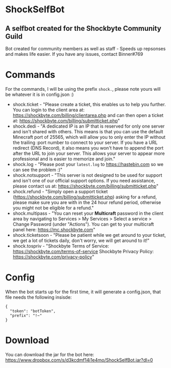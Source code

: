 ShockSelfBot
===========
A selfbot created for the Shockbyte Community Guild
---------------------------------------------------
Bot created for community members as well as staff - Speeds up repsonses and makes life easier. If you have any issues, contact Binner#769

Commands
======
For the commands, I will be using the prefix `shock.`, please note yours will be whatever it is in config.json :)
- shock.ticket - "Please create a ticket, this enables us to help you further. You can login to the client area at: https://shockbyte.com/billing/clientarea.php and can then open a ticket at: https://shockbyte.com/billing/submitticket.php"
- shock.dedi - "A dedicated IP is an IP that is reserved for only one server and isn't shared with others. This means is that you can use the default Minecraft port of 25565, which will allow you to only enter the IP without the trailing :port number to connect to your server. If you have a URL redirect (DNS Record), it also means you won't have to append the port after the URL to join your server. This allows your server to appear more professional and is easier to memorize and join."
- shock.log - "Please post your `latest.log` to https://hastebin.com so we can see the problem :)"
- shock.notsupport - "This server is not designed to be used for support and isn't one of our official support options. If you need assistance, please contact us at: https://shockbyte.com/billing/submitticket.php"
- shock.refund - "Simply open a support ticket (https://shockbyte.com/billing/submitticket.php) asking for a refund, please make sure you are with in the 24 hour refund period, otherwise you might not be eligible for a refund."
- shock.multipass - "You can reset your **Multicraft** password in the client area by navigating to Services > My Services > Select a service > Change Password (under \"Actions\"). You can get to your multicraft panel here: https://mc.shockbyte.com"
- shock.ticketsoon - "Please be patient while we get around to your ticket, we get a lot of tickets daily, don't worry, we will get around to it!"
- shock.tospriv - "Shockbyte Terms of Service: https://shockbyte.com/terms-of-service
Shockbyte Privacy Policy: https://shockbyte.com/privacy-policy"

Config
======
When the bot starts up for the first time, it will generate a config.json, that file needs the following insisde:
```
{
  "token": "botToken",
  "prefix": "!~"
}
```

Download
=====
You can download the jar for the bot here: https://www.dropbox.com/s/d3kcdmf14i1e4mo/ShockSelfBot.jar?dl=0
